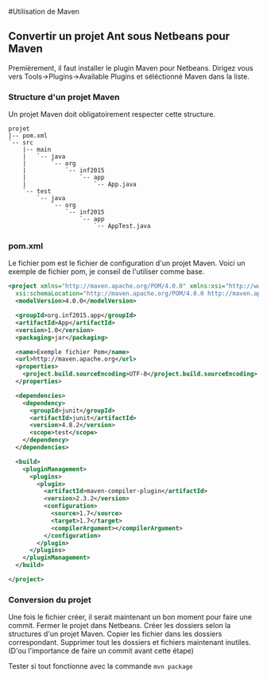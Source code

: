 #Utilisation de Maven

## Convertir un projet Ant sous Netbeans pour Maven

Premièrement, il faut installer le plugin Maven pour Netbeans.
Dirigez vous vers Tools->Plugins->Available Plugins et séléctionné Maven dans la liste.

### Structure d'un projet Maven

Un projet Maven doit obligatoirement respecter cette structure.

```
projet
|-- pom.xml
`-- src
    |-- main
    |   `-- java
    |       `-- org
    |           `-- inf2015
    |               `-- app
    |                   `-- App.java
    `-- test
        `-- java
            `-- org
                `-- inf2015
                    `-- app
                        `-- AppTest.java
```

### pom.xml

Le fichier pom est le fichier de configuration d'un projet Maven.
Voici un exemple de fichier pom, je conseil de l'utiliser comme base.

```xml
<project xmlns="http://maven.apache.org/POM/4.0.0" xmlns:xsi="http://www.w3.org/2001/XMLSchema-instance"
  xsi:schemaLocation="http://maven.apache.org/POM/4.0.0 http://maven.apache.org/xsd/maven-4.0.0.xsd">
  <modelVersion>4.0.0</modelVersion>

  <groupId>org.inf2015.app</groupId>
  <artifactId>App</artifactId>
  <version>1.0</version>
  <packaging>jar</packaging>

  <name>Exemple fichier Pom</name>
  <url>http://maven.apache.org</url>
  <properties>
    <project.build.sourceEncoding>UTF-8</project.build.sourceEncoding>
  </properties>

  <dependencies>
    <dependency>
      <groupId>junit</groupId>
      <artifactId>junit</artifactId>
      <version>4.8.2</version>
      <scope>test</scope>
    </dependency>
  </dependencies>

  <build>
    <pluginManagement>
      <plugins>
        <plugin>
          <artifactId>maven-compiler-plugin</artifactId>
          <version>2.3.2</version>
          <configuration>
            <source>1.7</source>
            <target>1.7</target>
            <compilerArgument></compilerArgument>
          </configuration>
        </plugin>
      </plugins>
    </pluginManagement>
  </build>

</project>
```

### Conversion du projet
Une fois le fichier créer, il serait maintenant un bon moment pour faire une commit.
Fermer le projet dans Netbeans.
Créer les dossiers selon la structures d'un projet Maven.
Copier les fichier dans les dossiers correspondant.
Supprimer tout les dossiers et fichiers maintenant inutiles. (D'ou l'importance de faire un commit avant cette étape)

Tester si tout fonctionne avec la commande `mvn package`



